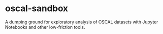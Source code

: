 # oscal-sandbox
A dumping ground for exploratory analysis of OSCAL datasets with Jupyter Notebooks and other low-friction tools.
